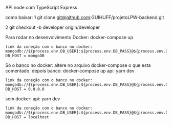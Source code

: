 API node com TypeScript
Express

como baixar:
1   git clone git@github.com:GUIHUFF/projetoLPW-backend.git

2   git checkout -b developer origin/developer

Para rodar no desenvolvimento
Docker:
    docker-compose up
  
    link da coneção com o banco no docker:
    mongodb://${process.env.DB_USER}:${process.env.DB_PASS}@${process.env.DB_HOST}:${process.env.DB_PORT}/${process.env.DB_NAME}
    DB_HOST = mongoDB

Só o banco no docker:
    altere no arquivo docker-compose o que esta comentado.
    depois 
    banco: docker-compose up
    api: yarn dev

    link da coneção com o banco no docker:
    mongodb://${process.env.DB_USER}:${process.env.DB_PASS}@${process.env.DB_HOST}:${process.env.DB_PORT_LOCAL}/${process.env.DB_NAME}
    DB_HOST = 0.0.0.0

sem docker:
    api: yarn dev

    link da coneção com o banco no docker:
    mongodb://${process.env.DB_USER}:${process.env.DB_PASS}@${process.env.DB_HOST}:${process.env.DB_PORT}/${process.env.DB_NAME}
    DB_HOST = localhost
